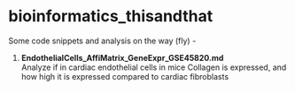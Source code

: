 # bioinformatics_thisandthat
Some code snippets and analysis on the way (fly) -  
1. **EndothelialCells_AffiMatrix_GeneExpr_GSE45820.md**   
Analyze if in cardiac endothelial cells in mice Collagen is expressed, and how high it is expressed compared to cardiac fibroblasts

